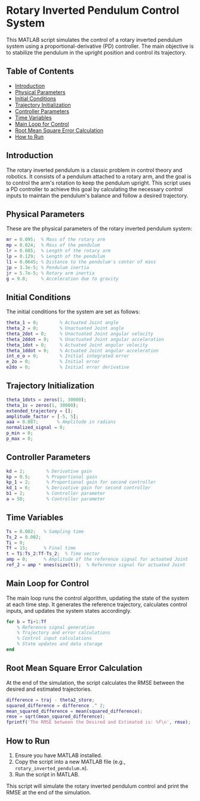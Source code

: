 # Rotary Inverted Pendulum Control System

This MATLAB script simulates the control of a rotary inverted pendulum system using a proportional-derivative (PD) controller. The main objective is to stabilize the pendulum in the upright position and control its trajectory.

## Table of Contents
- [Introduction](#introduction)
- [Physical Parameters](#physical-parameters)
- [Initial Conditions](#initial-conditions)
- [Trajectory Initialization](#trajectory-initialization)
- [Controller Parameters](#controller-parameters)
- [Time Variables](#time-variables)
- [Main Loop for Control](#main-loop-for-control)
- [Root Mean Square Error Calculation](#root-mean-square-error-calculation)
- [How to Run](#how-to-run)

## Introduction

The rotary inverted pendulum is a classic problem in control theory and robotics. It consists of a pendulum attached to a rotary arm, and the goal is to control the arm's rotation to keep the pendulum upright. This script uses a PD controller to achieve this goal by calculating the necessary control inputs to maintain the pendulum's balance and follow a desired trajectory.

## Physical Parameters

These are the physical parameters of the rotary inverted pendulum system:

```matlab
mr = 0.095;  % Mass of the rotary arm
mp = 0.024;  % Mass of the pendulum
lr = 0.085;  % Length of the rotary arm
lp = 0.129;  % Length of the pendulum
l1 = 0.0645; % Distance to the pendulum's center of mass
jp = 3.3e-5; % Pendulum inertia
jr = 5.7e-5; % Rotary arm inertia
g = 9.8;     % Acceleration due to gravity
```

## Initial Conditions

The initial conditions for the system are set as follows:

```matlab
theta_1 = 0;        % Actuated Joint angle
theta_2 = 0;        % Unactuated Joint angle
theta_2dot = 0;     % Unactuated Joint angular velocity
theta_2ddot = 0;    % Unactuated Joint angular acceleration
theta_1dot = 0;     % Actuated Joint angular velocity
theta_1ddot = 0;    % Actuated Joint angular acceleration
int_e_o = 0;        % Initial integrated error
e_2o = 0;           % Initial error
e2do = 0;           % Initial error derivative
```

## Trajectory Initialization

```matlab
theta_1dots = zeros(1, 30000);
theta_1s = zeros(1, 30000);
extended_trajectory = [];
amplitude_factor = [-5, 5];
aaa = 0.087;       % Amplitude in radians
normalized_signal = 0;
p_min = 0;
p_max = 0;
```

## Controller Parameters

```matlab
kd = 2;        % Derivative gain
kp = 0.5;      % Proportional gain
kp_1 = 2;      % Proportional gain for second controller
kd_1 = 6;      % Derivative gain for second controller
b1 = 2;        % Controller parameter
a = 50;        % Controller parameter
```

## Time Variables

```matlab
Ts = 0.002;   % Sampling time
Ts_2 = 0.002;
Ti = 0;
Tf = 15;      % Final time
t = Ti:Ts_2:Tf-Ts_2;  % Time vector
amp = 0;      % Amplitude of the reference signal for actuated Joint
ref_2 = amp * ones(size(t));  % Reference signal for actuated Joint
```

## Main Loop for Control

The main loop runs the control algorithm, updating the state of the system at each time step. It generates the reference trajectory, calculates control inputs, and updates the system states accordingly.

```matlab
for b = Ti+1:Tf
    % Reference signal generation
    % Trajectory and error calculations
    % Control input calculations
    % State updates and data storage
end
```

## Root Mean Square Error Calculation

At the end of the simulation, the script calculates the RMSE between the desired and estimated trajectories.

```matlab
difference = traj - theta2_store;
squared_difference = difference .^ 2;
mean_squared_difference = mean(squared_difference);
rmse = sqrt(mean_squared_difference);
fprintf('The RMSE between the Desired and Estimated is: %f\n', rmse);
```

## How to Run

1. Ensure you have MATLAB installed.
2. Copy the script into a new MATLAB file (e.g., `rotary_inverted_pendulum.m`).
3. Run the script in MATLAB.

This script will simulate the rotary inverted pendulum control and print the RMSE at the end of the simulation.
